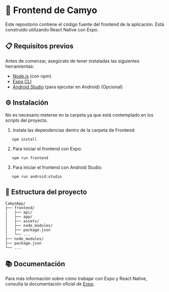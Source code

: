 # 🚀 Frontend de Camyo

Este repositorio contiene el código fuente del frontend de la aplicación. Está construido utilizando React Native con Expo.

## 📋 Requisitos previos

Antes de comenzar, asegúrate de tener instaladas las siguientes herramientas:

- [Node.js](https://nodejs.org/) (con npm)
- [Expo CLI](https://docs.expo.dev/get-started/installation/)
- [Android Studio](https://developer.android.com/studio) (para ejecutar en Android) (Opcional)

## ⚙️ Instalación

No es necesario meterse en la carpeta ya que está contemplado en los scripts del proyecto.

1. Instala las dependencias dentro de la carpeta de Frontend:

``` 
   npm install
```

2. Para iniciar el frontend con Expo:
```
   npm run frontend
```

3. Para iniciar el frontend con Android Studio:

```
   npm run android:studio
```

## 📂 Estructura del proyecto

```
CamyoApp/
├── frontend/
│   ├── api/
│   ├── app/
│   ├── assets/
│   ├── node_modules/
│   ├── package.json
│   └── ...
├── node_modules/
├── package.json
└── ...
```

## 📚 Documentación
Para más información sobre cómo trabajar con Expo y React Native, consulta la documentación oficial de [Expo](https://docs.expo.dev/).
